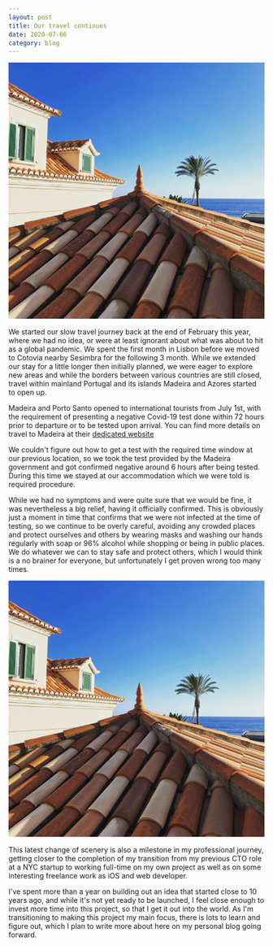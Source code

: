 ```yaml
---
layout: post
title: Our travel continues
date: 2020-07-06
category: blog
---
```


![](/assets/posts/2020-07-06-our-travel-continues/portugal_madeira.png)

We started our slow travel journey back at the end of February this year, where we had no idea, or were at least ignorant about what was about to hit as a global pandemic. We spent the first month in Lisbon before we moved to Cotovia nearby Sesimbra for the following 3 month. While we extended our stay for a little longer then initially planned, we were eager to explore new areas and while the borders between various countries are still closed, travel within mainland Portugal  and its islands Madeira and Azores started to open up.

Madeira and Porto Santo opened to international tourists from July 1st, with the requirement of presenting a negative Covid-19 test done within 72 hours prior to departure or to be tested upon arrival. You can find more details on travel to Madeira at their [dedicated website](https://madeirasafetodiscover.com/)

We couldn't figure out how to get a test with the required time window at our previous location, so we took the test provided by the Madeira government and got confirmed negative around 6 hours after being tested. During this time we stayed at our accommodation which we were told is required procedure.

While we had no symptoms and were quite sure that we would be fine, it was nevertheless a big relief, having it officially confirmed. This is obviously just a moment in time that confirms that we were not infected at the time of testing, so we continue to be overly careful, avoiding any crowded places and protect ourselves and others by wearing masks and washing our hands regularly with soap or 96% alcohol while shopping or being in public places. We do whatever we can to stay safe and protect others, which I would think is a no brainer for everyone, but unfortunately I get proven wrong too many times.

![](/assets/posts/2020-07-06-our-travel-continues/portugal_madeira.png)

This latest change of scenery is also a milestone in my professional journey, getting closer to the completion of my transition from my previous CTO role at a NYC startup to working full-time on my own project as well as on some interesting freelance work as iOS and web developer.

I've spent more than a year on building out an idea that started close to 10 years ago, and while it's not yet ready to be launched, I feel close enough to invest more time into this project, so that I get it out into the world. As I'm transitioning to making this project my main focus, there is lots to learn and figure out, which I plan to write more about here on my personal blog going forward.